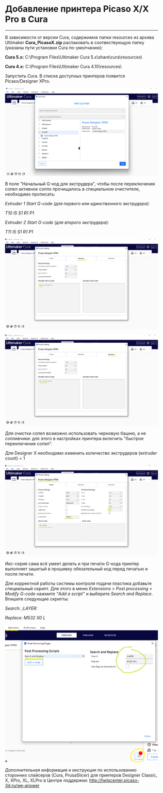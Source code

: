 # Добавление принтера Picaso X/X Pro в Cura
---

В зависимости от версии Cura, содержимое папки resources из архива Ultimaker **Cura_PicasoX.zip** распаковать в соотвествующую папку (указаны пути установки Cura по-умолчанию):

**Cura 5.x:**
C:\Program Files\Ultimaker Cura 5.x\share\cura\resources\

**Cura 4.x:**
C:\Program Files\Ultimaker Cura 4.10\resources\

Запустить Cura. В списке доступных принтеров появится Picaso/Designer XPro.

![Добавление принтера](./img/Cura_select_printer.png)

В поле "Начальный G-код для экструдера", чтобы после переключения сопел активное сопло прочищалось в специальном очистителе, необходимо прописать:

*Extruder 1 Start G-code (для первого или единственного экструдера):*

*T10 I5 S1 R1 P1*

*Extruder 2 Start G-code (для второго экструдера):*

*T11 I5 S1 R1 P1*

![cura_extruder_1](./img/Cura_extruder_1.png)

![cura_extruder_2](./img/Cura_extruder_2.png)

Для очистки сопел возможно использовать черновую башню, а не сопливчики: для этого в настройках принтера включить "быстрое переключение сопел".

Для Designer X необходимо изменить количество экструдеров (extruder count) = 1

![Добавление принтера](./img/Cura_extruders_count.png)

Икс-серия сама всё умеет делать и при печати G-кода принтер выполняет зашитый в прошивку обязательный код перед печатью и после печати.

Для корректной работы системы контроля подачи пластика добавьте специальный скрипт. Для этого в меню *Extensions > Post processing > Modify G-code* нажмите *“Add a script”* и выберите *Search and Replace*. Впишите следующие скрипты:

*Search:*
*;LAYER:*

*Replace:*
*M532 X0 L*

![cura_script_0](./img/Cura_script_0.png)

Дополнительная информация и инструкция по использованию сторонних слайсеров (Cura, PrusaSlicer) для принтеров Designer Classic, X, XPro, XL, XLPro в Центре поддержки: http://helpcenter.picaso-3d.ru/we-answer
